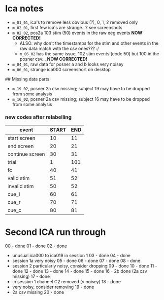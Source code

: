 
# Ica notes

- `m_01_01`, ica's to remove less obvious (?), 0, 1, 2 removed only
- `m_02_01`, first few ica's are strange...? see screenshots
- `m_02_02`, pos2a 103 stim (50) events in the raw eeg events **NOW CORRECTED!**
  - ALSO: why don't the timestamps for the stim and other events in the raw data match with the csv ones??? :/
  - `m_06_02` has the same issue, 102 stim events (code 50) but 100 in the posner csv... **NOW CORRECTED!**
- `m_04_01`, raw data for posner a and b looks very noisey 
- `m_06_01`, strange ica000 screenshort on desktop

## Missing data parts
- `m_19_02`, posner 2a csv missing; subject 19 may have to be dropped from some analysis
- `m_16_02`, posner 2a csv missing; subject 16 may have to be dropped from some analysis


### new codes after relabelling
| event           | START | END |
| --------------- | ----- | --- |
| start screen    | 10    | 11  |
| end screen      | 20    | 21  |
| continue screen | 30    | 31  |
| trial           | 1     | 101 |
| fc              | 40    | 41  |
| valid stim      | 51    | 52  |
| invalid stim    | 50    | 52  |
| cue_l           | 60    | 61  |
| cue_r           | 70    | 71  |
| cue_c           | 80    | 81  |


# Second ICA run through

00 - done
01 - done
02 - done
  - unusual ica000 to ica019 in session 1
03 - done 
04 - done
  - session 1a very noisy 
05 - done
06 - done 
07 - done
08 - done
  - session 2 particularly noisy, consider dropping
09 - done
10 - done
11 - done
12 - done
13 - done
14 - done
15 - done
16 - 2b done (2a csv missing)
17 - done
  - in session 1 channel C2 removed (v noisey)
18 - done
  - very noisy, consider removing
19 - done
  - 2a csv missing
20 - done
